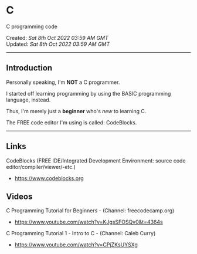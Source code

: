 # C
C programming code

Created: *Sat 8th Oct 2022 03:59 AM GMT*  
Updated: *Sat 8th Oct 2022 03:59 AM GMT*

-----

## Introduction

Personally speaking, I'm **NOT** a C programmer.  

I started off learning programming by using the BASIC programming language, instead.  

Thus, I'm merely just a **beginner** who's *new* to learning C.  

The FREE code editor I'm using is called: CodeBlocks.  

-----

## Links

CodeBlocks (FREE IDE/Integrated Development Environment: source code editor/compiler/viewer/-etc.)  
- https://www.codeblocks.org  

## Videos

C Programming Tutorial for Beginners - (Channel: freecodecamp.org)  
- https://www.youtube.com/watch?v=KJgsSFOSQv0&t=4364s  

C Programming Tutorial 1 - Intro to C - (Channel: Caleb Curry)  
- https://www.youtube.com/watch?v=CPjZKsUYSXg    

